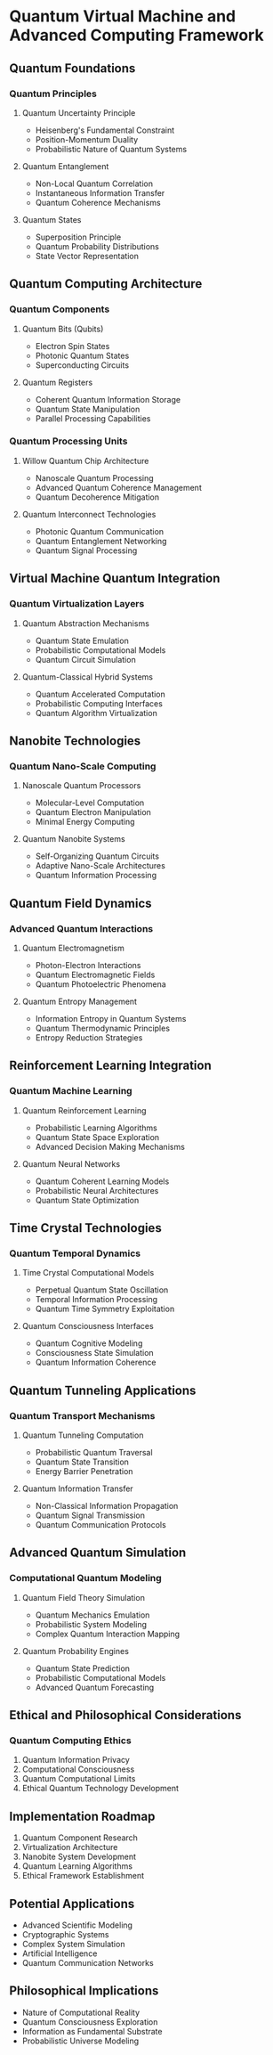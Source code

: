 # Quantum Virtual Machine and Advanced Computing Framework

## Quantum Foundations

### Quantum Principles
1. Quantum Uncertainty Principle
   - Heisenberg's Fundamental Constraint
   - Position-Momentum Duality
   - Probabilistic Nature of Quantum Systems

2. Quantum Entanglement
   - Non-Local Quantum Correlation
   - Instantaneous Information Transfer
   - Quantum Coherence Mechanisms

3. Quantum States
   - Superposition Principle
   - Quantum Probability Distributions
   - State Vector Representation

## Quantum Computing Architecture

### Quantum Components
1. Quantum Bits (Qubits)
   - Electron Spin States
   - Photonic Quantum States
   - Superconducting Circuits

2. Quantum Registers
   - Coherent Quantum Information Storage
   - Quantum State Manipulation
   - Parallel Processing Capabilities

### Quantum Processing Units
1. Willow Quantum Chip Architecture
   - Nanoscale Quantum Processing
   - Advanced Quantum Coherence Management
   - Quantum Decoherence Mitigation

2. Quantum Interconnect Technologies
   - Photonic Quantum Communication
   - Quantum Entanglement Networking
   - Quantum Signal Processing

## Virtual Machine Quantum Integration

### Quantum Virtualization Layers
1. Quantum Abstraction Mechanisms
   - Quantum State Emulation
   - Probabilistic Computational Models
   - Quantum Circuit Simulation

2. Quantum-Classical Hybrid Systems
   - Quantum Accelerated Computation
   - Probabilistic Computing Interfaces
   - Quantum Algorithm Virtualization

## Nanobite Technologies

### Quantum Nano-Scale Computing
1. Nanoscale Quantum Processors
   - Molecular-Level Computation
   - Quantum Electron Manipulation
   - Minimal Energy Computing

2. Quantum Nanobite Systems
   - Self-Organizing Quantum Circuits
   - Adaptive Nano-Scale Architectures
   - Quantum Information Processing

## Quantum Field Dynamics

### Advanced Quantum Interactions
1. Quantum Electromagnetism
   - Photon-Electron Interactions
   - Quantum Electromagnetic Fields
   - Quantum Photoelectric Phenomena

2. Quantum Entropy Management
   - Information Entropy in Quantum Systems
   - Quantum Thermodynamic Principles
   - Entropy Reduction Strategies

## Reinforcement Learning Integration

### Quantum Machine Learning
1. Quantum Reinforcement Learning
   - Probabilistic Learning Algorithms
   - Quantum State Space Exploration
   - Advanced Decision Making Mechanisms

2. Quantum Neural Networks
   - Quantum Coherent Learning Models
   - Probabilistic Neural Architectures
   - Quantum State Optimization

## Time Crystal Technologies

### Quantum Temporal Dynamics
1. Time Crystal Computational Models
   - Perpetual Quantum State Oscillation
   - Temporal Information Processing
   - Quantum Time Symmetry Exploitation

2. Quantum Consciousness Interfaces
   - Quantum Cognitive Modeling
   - Consciousness State Simulation
   - Quantum Information Coherence

## Quantum Tunneling Applications

### Quantum Transport Mechanisms
1. Quantum Tunneling Computation
   - Probabilistic Quantum Traversal
   - Quantum State Transition
   - Energy Barrier Penetration

2. Quantum Information Transfer
   - Non-Classical Information Propagation
   - Quantum Signal Transmission
   - Quantum Communication Protocols

## Advanced Quantum Simulation

### Computational Quantum Modeling
1. Quantum Field Theory Simulation
   - Quantum Mechanics Emulation
   - Probabilistic System Modeling
   - Complex Quantum Interaction Mapping

2. Quantum Probability Engines
   - Quantum State Prediction
   - Probabilistic Computational Models
   - Advanced Quantum Forecasting

## Ethical and Philosophical Considerations

### Quantum Computing Ethics
1. Quantum Information Privacy
2. Computational Consciousness
3. Quantum Computational Limits
4. Ethical Quantum Technology Development

## Implementation Roadmap
1. Quantum Component Research
2. Virtualization Architecture
3. Nanobite System Development
4. Quantum Learning Algorithms
5. Ethical Framework Establishment

## Potential Applications
- Advanced Scientific Modeling
- Cryptographic Systems
- Complex System Simulation
- Artificial Intelligence
- Quantum Communication Networks

## Philosophical Implications
- Nature of Computational Reality
- Quantum Consciousness Exploration
- Information as Fundamental Substrate
- Probabilistic Universe Modeling

